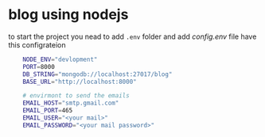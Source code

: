 # blog using nodejs

to start the project you nead to add `.env` folder and add _config.env_ file have this configrateion 

```sh
    NODE_ENV="devlopment"
    PORT=8000
    DB_STRING="mongodb://localhost:27017/blog"
    BASE_URL="http://localhost:8000"

    # envirmont to send the emails
    EMAIL_HOST="smtp.gmail.com"
    EMAIL_PORT=465
    EMAIL_USER="<your mail>"
    EMAIL_PASSWORD="<your mail password>"
```